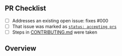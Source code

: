 <!-- 👋 Hi, thanks for sending a PR to ts-app! 💖.
Please fill out all fields below and make sure each item is true and [x] checked.
Otherwise we may not be able to review your PR. -->

## PR Checklist

- [ ] Addresses an existing open issue: fixes #000
- [ ] That issue was marked as [`status: accepting prs`](https://github.com/imackle-rcs/ts-app/issues?q=is%3Aopen+is%3Aissue+label%3A%22status%3A+accepting+prs%22)
- [ ] Steps in [CONTRIBUTING.md](https://github.com/imackle-rcs/ts-app/blob/main/.github/CONTRIBUTING.md) were taken

## Overview

<!-- Description of what is changed and how the code change does that. -->
